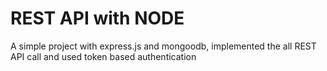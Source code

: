 # REST API with NODE
A simple project with express.js and mongoodb, implemented the all REST API call and used token based authentication
